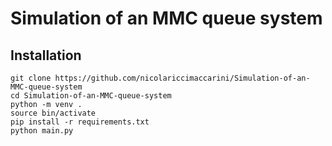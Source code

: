 # Simulation of an MMC queue system

## Installation
```
git clone https://github.com/nicolariccimaccarini/Simulation-of-an-MMC-queue-system
cd Simulation-of-an-MMC-queue-system
python -m venv .
source bin/activate
pip install -r requirements.txt
python main.py
```
